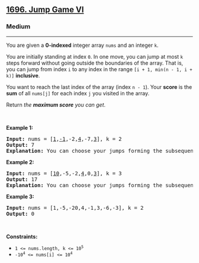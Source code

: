 <h2><a href="https://leetcode.com/problems/jump-game-vi/">1696. Jump Game VI</a></h2><h3>Medium</h3><hr><div style="user-select: auto;"><p style="user-select: auto;">You are given a <strong style="user-select: auto;">0-indexed</strong> integer array <code style="user-select: auto;">nums</code> and an integer <code style="user-select: auto;">k</code>.</p>

<p style="user-select: auto;">You are initially standing at index <code style="user-select: auto;">0</code>. In one move, you can jump at most <code style="user-select: auto;">k</code> steps forward without going outside the boundaries of the array. That is, you can jump from index <code style="user-select: auto;">i</code> to any index in the range <code style="user-select: auto;">[i + 1, min(n - 1, i + k)]</code> <strong style="user-select: auto;">inclusive</strong>.</p>

<p style="user-select: auto;">You want to reach the last index of the array (index <code style="user-select: auto;">n - 1</code>). Your <strong style="user-select: auto;">score</strong> is the <strong style="user-select: auto;">sum</strong> of all <code style="user-select: auto;">nums[j]</code> for each index <code style="user-select: auto;">j</code> you visited in the array.</p>

<p style="user-select: auto;">Return <em style="user-select: auto;">the <strong style="user-select: auto;">maximum score</strong> you can get</em>.</p>

<p style="user-select: auto;">&nbsp;</p>
<p style="user-select: auto;"><strong style="user-select: auto;">Example 1:</strong></p>

<pre style="user-select: auto;"><strong style="user-select: auto;">Input:</strong> nums = [<u style="user-select: auto;">1</u>,<u style="user-select: auto;">-1</u>,-2,<u style="user-select: auto;">4</u>,-7,<u style="user-select: auto;">3</u>], k = 2
<strong style="user-select: auto;">Output:</strong> 7
<strong style="user-select: auto;">Explanation:</strong> You can choose your jumps forming the subsequence [1,-1,4,3] (underlined above). The sum is 7.
</pre>

<p style="user-select: auto;"><strong style="user-select: auto;">Example 2:</strong></p>

<pre style="user-select: auto;"><strong style="user-select: auto;">Input:</strong> nums = [<u style="user-select: auto;">10</u>,-5,-2,<u style="user-select: auto;">4</u>,0,<u style="user-select: auto;">3</u>], k = 3
<strong style="user-select: auto;">Output:</strong> 17
<strong style="user-select: auto;">Explanation:</strong> You can choose your jumps forming the subsequence [10,4,3] (underlined above). The sum is 17.
</pre>

<p style="user-select: auto;"><strong style="user-select: auto;">Example 3:</strong></p>

<pre style="user-select: auto;"><strong style="user-select: auto;">Input:</strong> nums = [1,-5,-20,4,-1,3,-6,-3], k = 2
<strong style="user-select: auto;">Output:</strong> 0
</pre>

<p style="user-select: auto;">&nbsp;</p>
<p style="user-select: auto;"><strong style="user-select: auto;">Constraints:</strong></p>

<ul style="user-select: auto;">
	<li style="user-select: auto;"><code style="user-select: auto;">1 &lt;= nums.length, k &lt;= 10<sup style="user-select: auto;">5</sup></code></li>
	<li style="user-select: auto;"><code style="user-select: auto;">-10<sup style="user-select: auto;">4</sup> &lt;= nums[i] &lt;= 10<sup style="user-select: auto;">4</sup></code></li>
</ul>
</div>